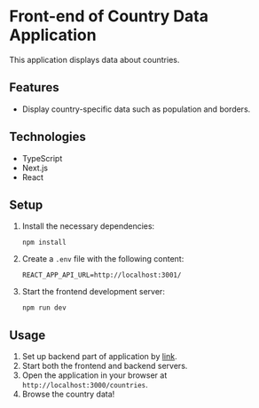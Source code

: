 # Front-end of Country Data Application

This application displays data about countries.

## Features

- Display country-specific data such as population and borders.

## Technologies

- TypeScript
- Next.js
- React

## Setup

1. Install the necessary dependencies:

   `npm install`

2. Create a `.env` file with the following content:

   `REACT_APP_API_URL=http://localhost:3001/`

3. Start the frontend development server:

   `npm run dev`

## Usage

1. Set up backend part of application by [link](https://github.com/marharita08/countries-nest).
2. Start both the frontend and backend servers.
3. Open the application in your browser at `http://localhost:3000/countries`.
4. Browse the country data!
   